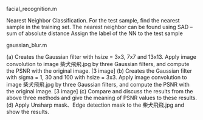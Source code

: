 facial_recognition.m

Nearest Neighbor Classification.
For the test sample, find the nearest sample in the training set.
The nearest neighbor can be found using SAD – sum of absolute distance
Assign the label of the NN to the test sample


gaussian_blur.m

(a) Creates the Gaussian filter with hsize = 3x3, 7x7 and 13x13. Apply image convolution to image 柴犬飛飛.jpg by three Gaussian filters, and compute the PSNR with the original image. [3 image]
(b) Creates the Gaussian filter with sigma = 1, 30 and 100 with hsize = 3x3. Apply image convolution to image 柴犬飛飛.jpg by three Gaussian filters, and compute the PSNR with the original image. [3 image]
(c) Compare and discuss the results from the above three methods and give the meaning of PSNR values to these results.
(d) Apply Unsharp mask、Edge detection mask to the 柴犬飛飛.jpg and show the results.
